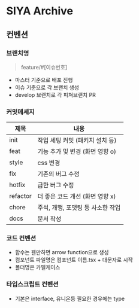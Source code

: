 # SIYA Archive

## 컨벤션

### 브랜치명

> feature/#[이슈번호]

- 마스터 기준으로 배포 진행
- 이슈 기준으로 각 브랜치 생성
- develop 브랜치로 각 피쳐브랜치 PR

### 커밋메세지

> [feat]: [내용]


| 제목       | 내용                   |
|----------|----------------------|
| init     | 작업 세팅 커밋 (패키지 설치 등)  |
| feat     | 기능 추가 및 변경 (화면 영향 o) |
| style    | css 변경               |
| fix      | 기존의 버그 수정            |
| hotfix   | 급한 버그 수정             |
| refactor | 더 좋은 코드 개선 (화면 영향 x) |
| chore    | 주석, 개행, 포맷팅 등 사소한 작업 |
| docs     | 문서 작성                |


### 코드 컨벤션

- 함수는 웬만하면 arrow function으로 생성
- 컴포넌트 파일명은 컴포넌트 이름.tsx + 대문자로 시작
- 폴더명은 카멜케이스

### 타입스크립트 컨벤션

- 기본은 interface, 유니온등 필요한 경우에는 type
